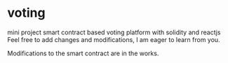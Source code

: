 # voting
mini project smart contract based voting platform with solidity 
and reactjs 
Feel free to add changes and modifications, I am eager to learn from you.

Modifications to the smart contract are in the works.
